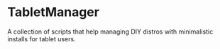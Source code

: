 # TabletManager
A collection of scripts that help managing DIY distros with minimalistic installs for tablet users.
